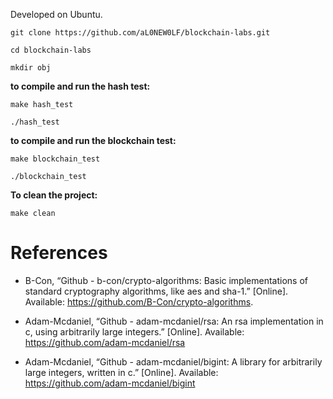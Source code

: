 Developed on Ubuntu.

```shell
git clone https://github.com/aL0NEW0LF/blockchain-labs.git
```

```shell
cd blockchain-labs
```

```shell
mkdir obj
```

**to compile and run the hash test:**

```shell
make hash_test
```

```shell
./hash_test
```

**to compile and run the blockchain test:**

```shell
make blockchain_test
```

```shell
./blockchain_test
```

**To clean the project:**

```shell
make clean
```

# References

- B-Con, “Github - b-con/crypto-algorithms: Basic implementations of standard cryptography algorithms, like
  aes and sha-1.” [Online]. Available: https://github.com/B-Con/crypto-algorithms.

- Adam-Mcdaniel, “Github - adam-mcdaniel/rsa: An rsa implementation in c, using arbitrarily large integers.”
  [Online]. Available: https://github.com/adam-mcdaniel/rsa

- Adam-Mcdaniel, “Github - adam-mcdaniel/bigint: A library for arbitrarily large integers, written in c.” [Online].
  Available: https://github.com/adam-mcdaniel/bigint

